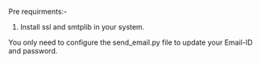 Pre requirments:-

1. Install ssl and smtplib in your system.

You only need to configure the send_email.py file to update your Email-ID and password.
